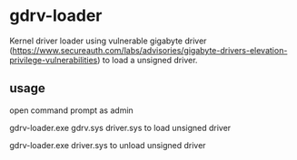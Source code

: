 # gdrv-loader
Kernel driver loader using vulnerable gigabyte driver (https://www.secureauth.com/labs/advisories/gigabyte-drivers-elevation-privilege-vulnerabilities) to load a unsigned driver.

## usage
open command prompt as admin

gdrv-loader.exe gdrv.sys driver.sys to load unsigned driver

gdrv-loader.exe driver.sys to unload unsigned driver
